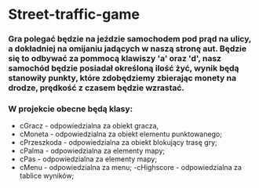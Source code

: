 # Street-traffic-game


### Gra polegać będzie na jeździe samochodem pod prąd na ulicy, a dokładniej na omijaniu jadących w naszą stronę aut. Będzie się to odbywać za pommocą klawiszy 'a' oraz 'd', nasz samochód będzie posiadał określoną ilość żyć, wynik będą stanowiły punkty, które zdobędziemy zbierając monety na drodze, prędkość z czasem będzie wzrastać.

### W projekcie obecne będą klasy:
- cGracz - odpowiedzialna za obiekt gracza,
- cMoneta - odpowiedzialna za obiekt elementu punktowanego;
- cPrzeszkoda - odpowiedzialna za obiekt blokujący trasę gry;
- cPalma - odpowiedzialna za elementy mapy;
- cPas - odpowiedzialna za elementy mapy;
- cMenu - odpowiedzialna za menu;
-cHighscore - odpowiedzialna za tablice wyników;
